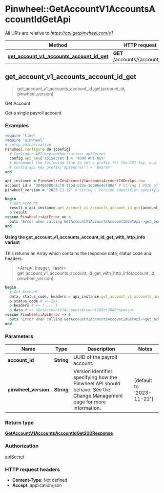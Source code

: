 # Pinwheel::GetAccountV1AccountsAccountIdGetApi

All URIs are relative to *https://api.getpinwheel.com/v1*

| Method | HTTP request | Description |
| ------ | ------------ | ----------- |
| [**get_account_v1_accounts_account_id_get**](GetAccountV1AccountsAccountIdGetApi.md#get_account_v1_accounts_account_id_get) | **GET** /accounts/{account_id} | Get Account |


## get_account_v1_accounts_account_id_get

> <GetAccountV1AccountsAccountIdGet200Response> get_account_v1_accounts_account_id_get(account_id, pinwheel_version)

Get Account

Get a single payroll account.

### Examples

```ruby
require 'time'
require 'pinwheel'
# setup authorization
Pinwheel.configure do |config|
  # Configure API key authorization: apiSecret
  config.api_key['apiSecret'] = 'YOUR API KEY'
  # Uncomment the following line to set a prefix for the API key, e.g. 'Bearer' (defaults to nil)
  # config.api_key_prefix['apiSecret'] = 'Bearer'
end

api_instance = Pinwheel::GetAccountV1AccountsAccountIdGetApi.new
account_id = '38400000-8cf0-11bd-b23e-10b96e4ef00d' # String | UUID of the payroll account.
pinwheel_version = '2023-11-22' # String | Version identifier specifying how the Pinwheel API should behave. See the Change Management page for more information.

begin
  # Get Account
  result = api_instance.get_account_v1_accounts_account_id_get(account_id, pinwheel_version)
  p result
rescue Pinwheel::ApiError => e
  puts "Error when calling GetAccountV1AccountsAccountIdGetApi->get_account_v1_accounts_account_id_get: #{e}"
end
```

#### Using the get_account_v1_accounts_account_id_get_with_http_info variant

This returns an Array which contains the response data, status code and headers.

> <Array(<GetAccountV1AccountsAccountIdGet200Response>, Integer, Hash)> get_account_v1_accounts_account_id_get_with_http_info(account_id, pinwheel_version)

```ruby
begin
  # Get Account
  data, status_code, headers = api_instance.get_account_v1_accounts_account_id_get_with_http_info(account_id, pinwheel_version)
  p status_code # => 2xx
  p headers # => { ... }
  p data # => <GetAccountV1AccountsAccountIdGet200Response>
rescue Pinwheel::ApiError => e
  puts "Error when calling GetAccountV1AccountsAccountIdGetApi->get_account_v1_accounts_account_id_get_with_http_info: #{e}"
end
```

### Parameters

| Name | Type | Description | Notes |
| ---- | ---- | ----------- | ----- |
| **account_id** | **String** | UUID of the payroll account. |  |
| **pinwheel_version** | **String** | Version identifier specifying how the Pinwheel API should behave. See the Change Management page for more information. | [default to &#39;2023-11-22&#39;] |

### Return type

[**GetAccountV1AccountsAccountIdGet200Response**](GetAccountV1AccountsAccountIdGet200Response.md)

### Authorization

[apiSecret](../README.md#apiSecret)

### HTTP request headers

- **Content-Type**: Not defined
- **Accept**: application/json

